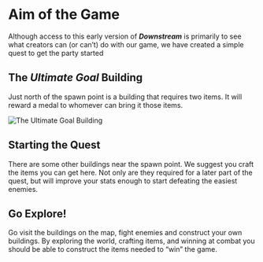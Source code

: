 # Aim of the Game

Although access to this early version of *****Downstream***** is primarily to see what creators can (or can’t) do with our game, we have created a simple quest to get the party started

## The *Ultimate Goal* Building

Just north of the spawn point is a building that requires two items. It will reward a medal to whomever can bring it those items.

![The Ultimate Goal Building](../images/the-ultimate-goal.png)


## Starting the Quest

There are some other buildings near the spawn point. We suggest you craft the items you can get here. Not only are they required for a later part of the quest, but will improve your stats enough to start defeating the easiest enemies.

## Go Explore!

Go visit the buildings on the map, fight enemies and construct your own buildings. By exploring the world, crafting items, and winning at combat you should be able to construct the items needed to “win” the game.
